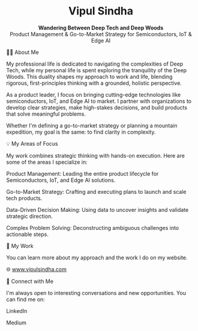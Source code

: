 <!--
Hello Vipul! I've fixed the broken LinkedIn link and re-added the Medium link.
-->

<div align="center">
<h1>
Vipul Sindha
</h1>
<p>
<strong>Wandering Between Deep Tech and Deep Woods</strong>
<br />
Product Management & Go-to-Market Strategy for Semiconductors, IoT & Edge AI
</p>
</div>

👨‍💻 About Me

My professional life is dedicated to navigating the complexities of Deep Tech, while my personal life is spent exploring the tranquility of the Deep Woods. This duality shapes my approach to work and life, blending rigorous, first-principles thinking with a grounded, holistic perspective.

As a product leader, I focus on bringing cutting-edge technologies like semiconductors, IoT, and Edge AI to market. I partner with organizations to develop clear strategies, make high-stakes decisions, and build products that solve meaningful problems.

Whether I'm defining a go-to-market strategy or planning a mountain expedition, my goal is the same: to find clarity in complexity.

💡 My Areas of Focus

My work combines strategic thinking with hands-on execution. Here are some of the areas I specialize in:

Product Management: Leading the entire product lifecycle for Semiconductors, IoT, and Edge AI solutions.

Go-to-Market Strategy: Crafting and executing plans to launch and scale tech products.

Data-Driven Decision Making: Using data to uncover insights and validate strategic direction.

Complex Problem Solving: Deconstructing ambiguous challenges into actionable steps.

🚀 My Work

<p align="left">
You can learn more about my approach and the work I do on my website.
</p>
<p align="left">
🌐 <a href="https://www.vipulsindha.com/">www.vipulsindha.com</a>
</p>

🤝 Connect with Me

I'm always open to interesting conversations and new opportunities. You can find me on:

LinkedIn

Medium

<!--
This is the Google verification tag. It's hidden from view but allows Google to verify your site.
You can safely leave this here.
-->

<!-- <meta name="google-site-verification" content="amz3rSRS6l1N2qnQADVUFzc38ysxLXlfbwJ3jXERZigBg" /> -->


